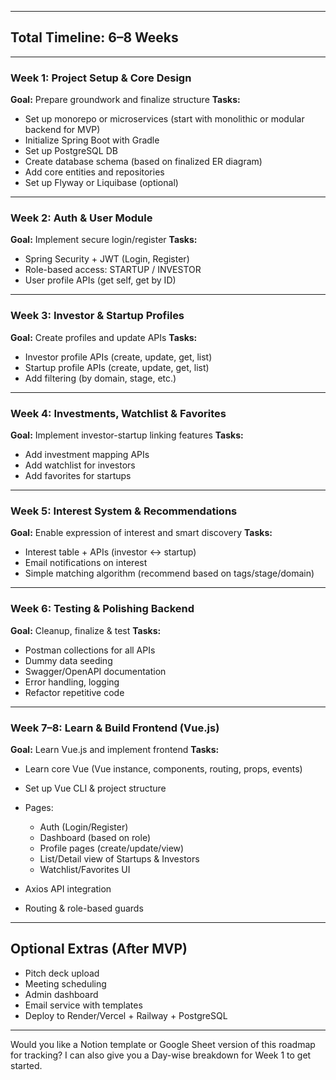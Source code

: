 
---

##  Total Timeline: 6–8 Weeks

---

###  **Week 1: Project Setup & Core Design**

**Goal:** Prepare groundwork and finalize structure
**Tasks:**

* Set up monorepo or microservices (start with monolithic or modular backend for MVP)
* Initialize Spring Boot with Gradle
* Set up PostgreSQL DB
* Create database schema (based on finalized ER diagram)
* Add core entities and repositories
* Set up Flyway or Liquibase (optional)

---

###  **Week 2: Auth & User Module**

**Goal:** Implement secure login/register
**Tasks:**

* Spring Security + JWT (Login, Register)
* Role-based access: STARTUP / INVESTOR
* User profile APIs (get self, get by ID)

---

###  **Week 3: Investor & Startup Profiles**

**Goal:** Create profiles and update APIs
**Tasks:**

* Investor profile APIs (create, update, get, list)
* Startup profile APIs (create, update, get, list)
* Add filtering (by domain, stage, etc.)

---

###  **Week 4: Investments, Watchlist & Favorites**

**Goal:** Implement investor-startup linking features
**Tasks:**

* Add investment mapping APIs
* Add watchlist for investors
* Add favorites for startups

---

###  **Week 5: Interest System & Recommendations**

**Goal:** Enable expression of interest and smart discovery
**Tasks:**

* Interest table + APIs (investor ↔ startup)
* Email notifications on interest
* Simple matching algorithm (recommend based on tags/stage/domain)

---

###  **Week 6: Testing & Polishing Backend**

**Goal:** Cleanup, finalize & test
**Tasks:**

* Postman collections for all APIs
* Dummy data seeding
* Swagger/OpenAPI documentation
* Error handling, logging
* Refactor repetitive code

---

###  **Week 7–8: Learn & Build Frontend (Vue.js)**

**Goal:** Learn Vue.js and implement frontend
**Tasks:**

* Learn core Vue (Vue instance, components, routing, props, events)
* Set up Vue CLI & project structure
* Pages:

  * Auth (Login/Register)
  * Dashboard (based on role)
  * Profile pages (create/update/view)
  * List/Detail view of Startups & Investors
  * Watchlist/Favorites UI
* Axios API integration
* Routing & role-based guards

---

##  Optional Extras (After MVP)

* Pitch deck upload
* Meeting scheduling
* Admin dashboard
* Email service with templates
* Deploy to Render/Vercel + Railway + PostgreSQL

---

Would you like a Notion template or Google Sheet version of this roadmap for tracking? I can also give you a Day-wise breakdown for Week 1 to get started.
